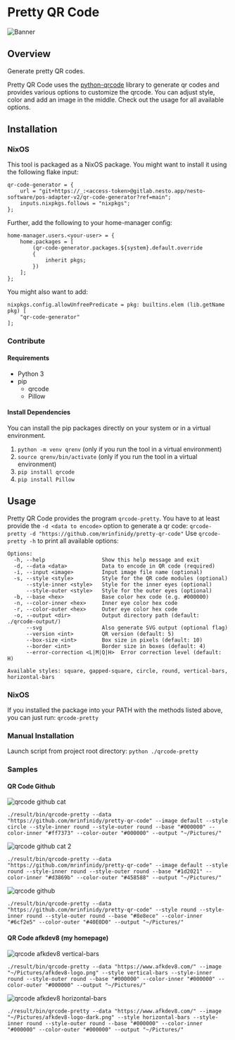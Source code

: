 # Pretty QR Code

![Banner](./samples/banner.png)

## Overview
Generate pretty QR codes.

Pretty QR Code uses the [python-qrcode](https://github.com/lincolnloop/python-qrcode) library to generate qr codes
and provides various options to customize the qrcode.
You can adjust style, color and add an image in the middle.
Check out the usage for all available options.

## Installation

### NixOS
This tool is packaged as a NixOS package. You might want to install it using the following flake input:

```
qr-code-generator = {
    url = "git+https://_:<access-token>@gitlab.nesto.app/nesto-software/pos-adapter-v2/qr-code-generator?ref=main";
    inputs.nixpkgs.follows = "nixpkgs";
};
```

Further, add the following to your home-manager config:

```
home-manager.users.<your-user> = {
    home.packages = [
        (qr-code-generator.packages.${system}.default.override
        {
            inherit pkgs;
        })
    ];
};
```

You might also want to add:

```
nixpkgs.config.allowUnfreePredicate = pkg: builtins.elem (lib.getName pkg) [
    "qr-code-generator"
];
```

### Contribute
#### Requirements
- Python 3
- pip
    - qrcode
    - Pillow

#### Install Dependencies
You can install the pip packages directly on your system or in a virtual environment.
1) `python -m venv qrenv` (only if you run the tool in a virtual environment)
2) `source qrenv/bin/activate` (only if you run the tool in a virtual environment)
3) `pip install qrcode`
4) `pip install Pillow`

## Usage
Pretty QR Code provides the program `qrcode-pretty`.
You have to at least provide the `-d <data to encode>` option to generate a qr code: `qrcode-pretty -d "https://github.com/mrinfinidy/pretty-qr-code"`
Use `qrcode-pretty -h` to print all available options:
```
Options:
  -h, --help                  Show this help message and exit
  -d, --data <data>           Data to encode in QR code (required)
  -i, --input <image>         Input image file name (optional)
  -s, --style <style>         Style for the QR code modules (optional)
      --style-inner <style>   Style for the inner eyes (optional)
      --style-outer <style>   Style for the outer eyes (optional)
  -b, --base <hex>            Base color hex code (e.g. #000000)
  -n, --color-inner <hex>     Inner eye color hex code
  -r, --color-outer <hex>     Outer eye color hex code
  -o, --output <dir>          Output directory path (default: ./qrcode-output/)
      --svg                   Also generate SVG output (optional flag)
      --version <int>         QR version (default: 5)
      --box-size <int>        Box size in pixels (default: 10)
      --border <int>          Border size in boxes (default: 4)
      --error-correction <L|M|Q|H>  Error correction level (default: H)

Available styles: square, gapped-square, circle, round, vertical-bars, horizontal-bars
```

### NixOS
If you installed the package into your PATH with the methods listed above, you can just run: `qrcode-pretty`
### Manual Installation
Launch script from project root directory:
`python ./qrcode-pretty`

### Samples
#### QR Code Github
![qrcode github cat](./samples/qrcode-cat.png)

`./result/bin/qrcode-pretty --data "https://github.com/mrinfinidy/pretty-qr-code" --image default --style circle --style-inner round --style-outer round --base "#000000" --color-inner "#ff7373" --color-outer "#000000" --output "~/Pictures/"`

![qrcode github cat 2](./samples/qrcode-cat-2.png)

`./result/bin/qrcode-pretty --data "https://github.com/mrinfinidy/pretty-qr-code" --image default --style round --style-inner round --style-outer round --base "#1d2021" --color-inner "#d3869b" --color-outer "#458588" --output "~/Pictures/"`

![qrcode github](./samples/qrcode-purple.png)

`./result/bin/qrcode-pretty --data "https://github.com/mrinfinidy/pretty-qr-code" --style round --style-inner round --style-outer round --base "#8e8ece" --color-inner "#6cf2e5" --color-outer "#40E0D0" --output "~/Pictures/"`

#### QR Code afkdev8 (my homepage)
![qrcode afkdev8 vertical-bars](./samples/qrcode-afkdev8-vertical.png)

`./result/bin/qrcode-pretty --data "https://www.afkdev8.com/" --image "~/Pictures/afkdev8-logo.png" --style vertical-bars --style-inner round --style-outer round --base "#000000" --color-inner "#000000" --color-outer "#000000" --output "~/Pictures/"`

![qrcode afkdev8 horizontal-bars](./samples/qrcode-afkdev-horizontal.png)

`./result/bin/qrcode-pretty --data "https://www.afkdev8.com/" --image "~/Pictures/afkdev8-logo-dark.png" --style horizontal-bars --style-inner round --style-outer round --base "#000000" --color-inner "#000000" --color-outer "#000000" --output "~/Pictures/"`
